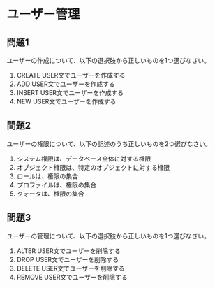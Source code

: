 # ユーザー管理

## 問題1
ユーザーの作成について、以下の選択肢から正しいものを1つ選びなさい。

1. CREATE USER文でユーザーを作成する
2. ADD USER文でユーザーを作成する
3. INSERT USER文でユーザーを作成する
4. NEW USER文でユーザーを作成する

## 問題2
ユーザーの権限について、以下の記述のうち正しいものを2つ選びなさい。

1. システム権限は、データベース全体に対する権限
2. オブジェクト権限は、特定のオブジェクトに対する権限
3. ロールは、権限の集合
4. プロファイルは、権限の集合
5. クォータは、権限の集合

## 問題3
ユーザーの管理について、以下の選択肢から正しいものを1つ選びなさい。

1. ALTER USER文でユーザーを削除する
2. DROP USER文でユーザーを削除する
3. DELETE USER文でユーザーを削除する
4. REMOVE USER文でユーザーを削除する 